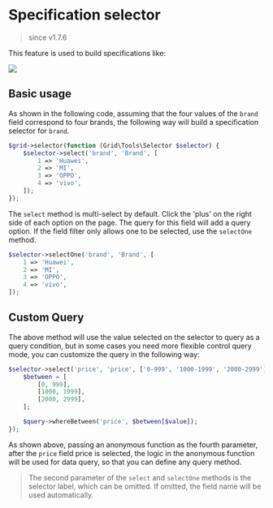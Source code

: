 # Specification selector

> since v1.7.6

This feature is used to build specifications like:

![](https://user-images.githubusercontent.com/1479100/63954478-be2ca900-cab5-11e9-8ea2-e5ee9b8726ae.png)

## Basic usage

As shown in the following code, assuming that the four values ​​of the `brand` field correspond to four brands, the following way will build a specification selector for `brand`.

```php
$grid->selector(function (Grid\Tools\Selector $selector) {
    $selector->select('brand', 'Brand', [
        1 => 'Huawei',
        2 => 'MI',
        3 => 'OPPO',
        4 => 'vivo',
    ]);
});
```

The `select` method is multi-select by default. Click the 'plus' on the right side of each option on the page. The query for this field will add a query option. If the field filter only allows one to be selected, use the `selectOne` method.

```php
$selector->selectOne('brand', 'Brand', [
    1 => 'Huawei',
    2 => 'MI',
    3 => 'OPPO',
    4 => 'vivo',
]);
```

## Custom Query

The above method will use the value selected on the selector to query as a query condition, but in some cases you need more flexible control query mode, you can customize the query in the following way:

```php
$selector->select('price', 'price', ['0-999', '1000-1999', '2000-2999'], function ($query, $value) {
    $between = [
        [0, 999],
        [1000, 1999],
        [2000, 2999],
    ];

    $query->whereBetween('price', $between[$value]);
});
```

As shown above, passing an anonymous function as the fourth parameter, after the `price` field price is selected, the logic in the anonymous function will be used for data query, so that you can define any query method.

> The second parameter of the `select` and `selectOne` methods is the selector label, which can be omitted. If omitted, the field name will be used automatically.
